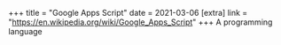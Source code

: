 +++
title = "Google Apps Script"
date = 2021-03-06
[extra]
link = "https://en.wikipedia.org/wiki/Google_Apps_Script"
+++
A programming language

